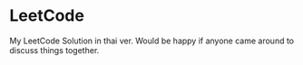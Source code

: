 # LeetCode
My LeetCode Solution in thai ver. Would be happy if anyone came around to discuss things together.